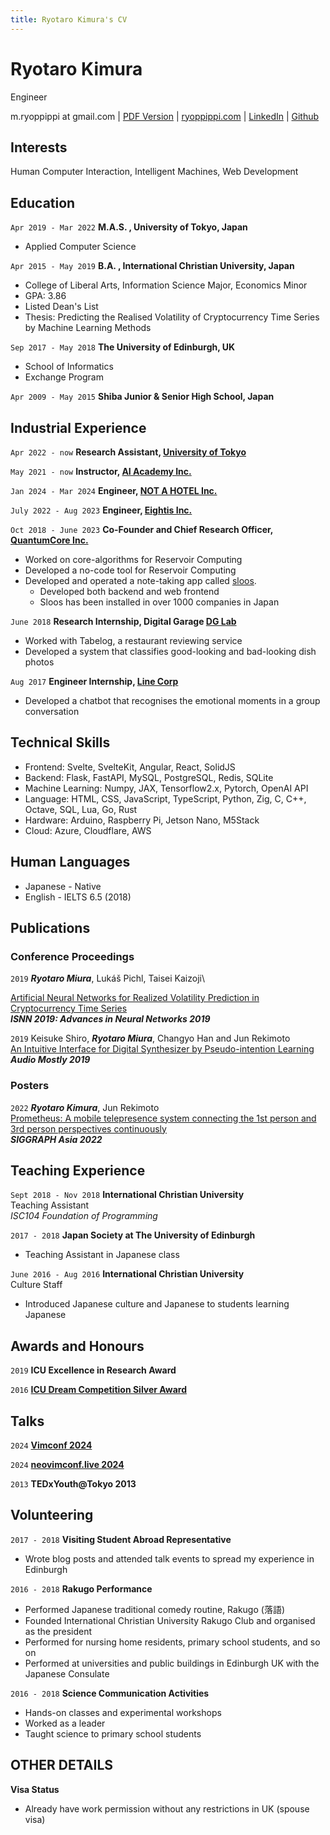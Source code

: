 ```yaml
---
title: Ryotaro Kimura's CV
---
```


# Ryotaro Kimura

Engineer

<div id="webaddress">
  m.ryoppippi at gmail.com
| <a href="https://cv.ryoppippi.com/ryotaro_kimura.pdf", target="_blank">PDF Version</a>
| <a href="https://ryoppippi.com" target="_blank">ryoppippi.com</a>
| <a href="https://www.linkedin.com/in/ryoppippi/" target="_blank">LinkedIn</a>
| <a href="https://www.github.com/ryoppippi/" target="_blank">Github</a>
</div>

## Interests

Human Computer Interaction, Intelligent Machines, Web Development

## Education

<!-- `Apr 2022 -` **Ph.D. candidate, University of Tokyo, Japan** -->

<!-- - Applied Computer Science -->

`Apr 2019 - Mar 2022` **M.A.S. , University of Tokyo, Japan**

- Applied Computer Science

`Apr 2015 - May 2019` **B.A. , International Christian University, Japan**

- College of Liberal Arts, Information Science Major, Economics Minor
- GPA: 3.86
- Listed Dean's List
- Thesis: Predicting the Realised Volatility of Cryptocurrency Time Series by
  Machine Learning Methods

`Sep 2017 - May 2018` **The University of Edinburgh, UK**

- School of Informatics
- Exchange Program

`Apr 2009 - May 2015` **Shiba Junior & Senior High School, Japan**

## Industrial Experience

`Apr 2022 - now` **Research Assistant,
[University of Tokyo](https://www.u-tokyo.ac.jp/en/)**

`May 2021 - now` **Instructor, [AI Academy Inc.](https://aiacademy.jp)**

`Jan 2024 - Mar 2024` **Engineer, [NOT A HOTEL Inc.](https://notahotel.com/)**

`July 2022 - Aug 2023` **Engineer, [Eightis Inc.](https://eightis.co.jp)**

`Oct 2018 - June 2023` **Co-Founder and Chief Research Officer,
[QuantumCore Inc.](https://www.qcore.co.jp/)**

- Worked on core-algorithms for Reservoir Computing
- Developed a no-code tool for Reservoir Computing
- Developed and operated a note-taking app called [sloos](https://sloos.qcore.co.jp/). 
  - Developed both backend and web frontend
  - Sloos has been installed in over 1000 companies in Japan

`June 2018` **Research Internship, Digital Garage
[DG Lab](https://www.dglab.com/en/)**

- Worked with Tabelog, a restaurant reviewing service
- Developed a system that classifies good-looking and bad-looking dish photos

`Aug 2017` **Engineer Internship, [Line Corp](https://line.me/en/)**

- Developed a chatbot that recognises the emotional moments in a group
  conversation

## Technical Skills

- Frontend: Svelte, SvelteKit, Angular, React, SolidJS
- Backend: Flask, FastAPI, MySQL, PostgreSQL, Redis, SQLite
- Machine Learning: Numpy, JAX, Tensorflow2.x, Pytorch, OpenAI API
- Language: HTML, CSS, JavaScript, TypeScript, Python, Zig, C, C++, Octave, SQL, Lua, Go, Rust
- Hardware: Arduino, Raspberry Pi, Jetson Nano, M5Stack
- Cloud: Azure, Cloudflare, AWS

## Human Languages

- Japanese - Native
- English - IELTS 6.5 (2018)

## Publications

### Conference Proceedings

`2019` **_Ryotaro Miura_**, Lukáš Pichl, Taisei Kaizoji\
<!-- spellchecker:disable-line -->
[Artificial Neural Networks for Realized Volatility Prediction in Cryptocurrency Time Series](https://link.springer.com/chapter/10.1007/978-3-030-22796-8_18)\
**_ISNN 2019: Advances in Neural Networks 2019_**

`2019` Keisuke Shiro, **_Ryotaro Miura_**, Changyo Han and Jun Rekimoto\
[An Intuitive Interface for Digital Synthesizer by Pseudo-intention Learning](https://dl.acm.org/doi/10.1145/3356590.3356598)\
**_Audio Mostly 2019_**

### Posters

`2022` **_Ryotaro Kimura_**, Jun Rekimoto\
[Prometheus: A mobile telepresence system connecting the 1st person and 3rd person perspectives continuously](https://dl.acm.org/doi/10.1145/3550082.3564187)\
**_SIGGRAPH Asia 2022_**

## Teaching Experience

`Sept 2018 - Nov 2018` **International Christian University**\
Teaching Assistant\
_ISC104 Foundation of Programming_

`2017 - 2018` **Japan Society at The University of Edinburgh**

- Teaching Assistant in Japanese class

`June 2016 - Aug 2016` **International Christian University**\
Culture Staff

- Introduced Japanese culture and Japanese to students learning Japanese

## Awards and Honours

`2019` **ICU Excellence in Research Award**

`2016`
**[ICU Dream Competition Silver Award](https://www.icualumni.com/news/4548)**

## Talks

`2024` **[Vimconf 2024](https://vimconf.org/2024/#menu-time-table)**

`2024` **[neovimconf.live 2024](https://neovimconf.live/speakers/ryo)**

`2013` **TEDxYouth@Tokyo 2013**

## Volunteering

`2017 - 2018` **Visiting Student Abroad Representative**

- Wrote blog posts and attended talk events to spread my experience in Edinburgh

`2016 - 2018` **Rakugo Performance**

- Performed Japanese traditional comedy routine, Rakugo (落語)
- Founded International Christian University Rakugo Club and organised as the
  president
- Performed for nursing home residents, primary school students, and so on
- Performed at universities and public buildings in Edinburgh UK with the
  Japanese Consulate

`2016 - 2018` **Science Communication Activities**

- Hands-on classes and experimental workshops
- Worked as a leader
- Taught science to primary school students

## OTHER DETAILS

**Visa Status**

- Already have work permission without any restrictions in UK (spouse visa)

<!-- ### Footer

Last updated: May 2013 -->
